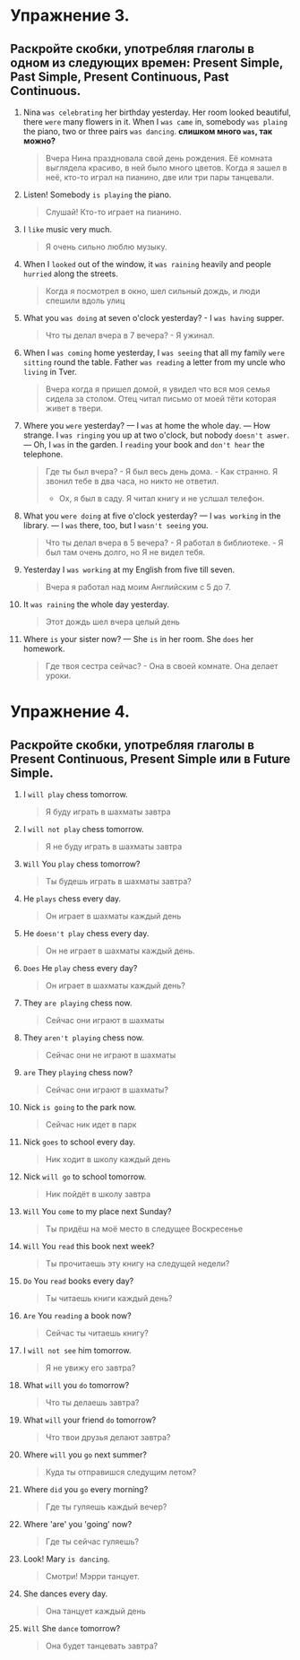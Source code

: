 # Упражнение 3.

## Раскройте скобки, употребляя глаголы в одном из следующих времен: Present Simple, Past Simple, Present Continuous, Past Continuous.

1. Nina `was celebrating` her birthday yesterday. Her room looked beautiful, there `were` many flowers in it. When I `was came` in, somebody `was plaing` the piano, two or three pairs `was dancing`. **слишком много `was`, так можно?**
   > Вчера Нина праздновала свой день рождения. Её комната выглядела красиво, в ней было много цветов.
   > Когда я зашел в неё, кто-то играл на пианино, две или три пары танцевали.
2. Listen! Somebody `is playing` the piano.
   > Слушай! Кто-то играет на пианино.
3. I `like` music very much.
   > Я очень сильно люблю музыку.
4. When I `looked` out of the window, it `was raining` heavily and people `hurried` along the streets.
   > Когда я посмотрел в окно, шел сильный дождь, и люди спешили вдоль улиц
5. What you `was doing` at seven o'clock yesterday? - I `was having` supper.
   > Что ты делал вчера в 7 вечера? - Я ужинал.
6. When I `was coming` home yesterday, I `was seeing` that all my family `were sitting` round the table. Father `was reading` a letter from my uncle who `living` in Tver.
   > Вчера когда я пришел домой, я увидел что вся моя семья сидела за столом.
   > Отец читал письмо от моей тёти которая живет в твери.
7. Where you `were` yesterday? — I `was` at home the whole day. — How strange. I `was ringing` you up at two o'clock, but nobody `doesn't aswer`. — Oh, I `was` in the garden. I `reading` your book and `don't hear` the telephone.
   > Где ты был вчера? - Я был весь день дома. - Как странно. Я звонил тебе в два часа, но никто не ответил.
   >
   > - Ох, я был в саду. Я читал книгу и не услшал телефон.
8. What you `were doing` at five o'clock yesterday? — I `was working` in the library. — I `was` there, too, but I `wasn't seeing` you.
   > Что ты делал вчера в 5 вечера? - Я работал в библиотеке. - Я был там очень долго, но Я не видел тебя.
9. Yesterday I `was working` at my English from five till seven.
   > Вчера я работал над моим Английским с 5 до 7.
10. It `was raining` the whole day yesterday.
    > Этот дождь шел вчера целый день
11. Where `is` your sister now? — She `is` in her room. She `does` her homework.
    > Где твоя сестра сейчас? - Она в своей комнате. Она делает уроки.

# Упражнение 4.

## Раскройте скобки, употребляя глаголы в Present Continuous, Present Simple или в Future Simple.

1. I `will play` chess tomorrow.
   > Я буду играть в шахматы завтра
2. I `will not play` chess tomorrow.
   > Я не буду играть в шахматы завтра
3. `Will` You `play` chess tomorrow?
   > Ты будешь играть в шахматы завтра?
4. He `plays` chess every day.
   > Он играет в шахматы каждый день
5. He `doesn't play` chess every day.
   > Он не играет в шахматы каждый день.
6. `Does` He `play` chess every day?
   > Он играет в шахматы каждый день?
7. They `are playing` chess now.
   > Сейчас они играют в шахматы
8. They `aren't playing` chess now.
   > Сейчас они не играют в шахматы
9. `are` They `playing` chess now?
   > Сейчас они играют в шахматы?
10. Nick `is going` to the park now.
    > Сейчас ник идет в парк
11. Nick `goes` to school every day.
    > Ник ходит в школу каждый день
12. Nick `will go` to school tomorrow.
    > Ник пойдёт в школу завтра
13. `Will` You `come` to my place next Sunday?
    > Ты придёш на моё место в следущее Воскресенье
14. `Will` You `read` this book next week?
    > Ты прочитаешь эту книгу на следущей недели?
15. `Do` You `read` books every day?
    > Ты читаешь книги каждый день?
16. `Are` You `reading` a book now?
    > Сейчас ты читаешь книгу?
17. I `will not see` him tomorrow.
    > Я не увижу его завтра?
18. What `will` you `do` tomorrow?
    > Что ты делаешь завтра?
19. What `will` your friend `do` tomorrow?
    > Что твои друзья делают завтра?
20. Where `will` you `go` next summer?
    > Куда ты отправишся следущим летом?
21. Where `did` you `go` every morning?
    > Где ты гуляешь каждый вечер?
22. Where 'are' you 'going' now?
    > Где ты сейчас гуляешь?
23. Look! Mary `is dancing`.
    > Смотри! Мэрри танцует.
24. She dances every day.
    > Она танцует каждый день
25. `Will` She `dance` tomorrow?
    > Она будет танцевать завтра?
